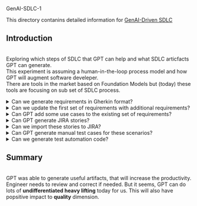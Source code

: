 GenAI-SDLC-1

This directory contanins detailed information for [GenAI-Driven SDLC](https://ozdemirtim.medium.com/d7b02c673bb0)

Introduction
---
<br> Exploring which steps of SDLC that GPT can help and what SDLC articfacts GPT can generate. 
<br> This experiment is assuming a human-in-the-loop process model and how GPT will augment software develeper.
<br> There are tools in the market based on Foundation Models but (today) these tools are focusing on sub set of SDLC process. 

<details>
<summary>Can we generate requirements in Gherkin format?</summary>

<br>**Prompt**: Please translate the following requirement to Gherkin format. “User enters user id and password. If the user is invalid or password is invalid, then the system gives an error message. System locks the account 15 mins if three consecutive attempts fail”
<br>**GPT’s Output**:

```

Feature: User Authentication

  Scenario: Successful login with valid credentials
    Given the user navigates to the login page
    When the user enters a valid user ID and valid password
    Then the user should be logged in successfully

  Scenario: Failed login with invalid user ID or password
    Given the user navigates to the login page
    When the user enters an invalid user ID or invalid password
    Then the system should display an error message

  Scenario: Account lockout after 3 consecutive failed login attempts
    Given the user navigates to the login page
    When the user enters invalid credentials 3 times in a row
    Then the system should lock the account for 15 minutes

```
</details>

<details>
<summary>Can we update the first set of requirements with additional requirements?</summary>

<br>**Prompt**: Could you also add scenarios for unlocking and forgot password?
<br>**GPT’s Output**:

![EnsureUser](./assets/CGPT-Verify-1.png) 

```
Feature: User Authentication

  Scenario: Successful login with valid credentials
    Given the user navigates to the login page
    When the user enters a valid user ID and valid password
    Then the user should be logged in successfully

  Scenario: Failed login with invalid user ID or password
    Given the user navigates to the login page
    When the user enters an invalid user ID or invalid password
    Then the system should display an error message

  Scenario: Account lockout after 3 consecutive failed login attempts
    Given the user navigates to the login page
    When the user enters invalid credentials 3 times in a row
    Then the system should lock the account for 15 minutes

  Scenario: Unlock account after lock duration expires
    Given the user's account is locked due to 3 failed login attempts
    And 15 minutes have passed since the account was locked
    When the user attempts to log in with valid credentials
    Then the user should be logged in successfully

  Scenario: Reset password using 'Forgot Password' feature
    Given the user is on the login page
    When the user clicks on the "Forgot Password" link
    And enters a valid registered email or user ID
    Then the system should send a password reset link to the user's email
```

![AskingMore](./assets/CGPT-Instructions-1.png) 

</details>

<details>
<summary>Can GPT add some use cases to the existing set of requirements?</summary>

<br>**Prompt**: Could you also add edge cases?
<br>**GPT’s Output**:

![ValidatingMore](./assets/CGPT-Verify-2.png) 

```
Feature: User Authentication

  Scenario: Successful login with valid credentials
    Given the user navigates to the login page
    When the user enters a valid user ID and valid password
    Then the user should be logged in successfully

  Scenario: Failed login with invalid user ID or password
    Given the user navigates to the login page
    When the user enters an invalid user ID or invalid password
    Then the system should display an error message

  Scenario: Account lockout after 3 consecutive failed login attempts
    Given the user navigates to the login page
    When the user enters invalid credentials 3 times in a row
    Then the system should lock the account for 15 minutes

  Scenario: Attempt to login during lockout period
    Given the user's account is locked
    When the user tries to log in with valid credentials
    Then the system should inform the user that the account is locked
    And the user should not be allowed to log in

  Scenario: Unlock account after lock duration expires
    Given the user's account is locked due to 3 failed login attempts
    And 15 minutes have passed since the account was locked
    When the user attempts to log in with valid credentials
    Then the user should be logged in successfully

  Scenario: Admin unlocks account before lock duration expires
    Given the user's account is locked
    And an admin manually unlocks the account
    When the user logs in with valid credentials
    Then the user should be logged in successfully

  Scenario: CAPTCHA required after multiple failed login attempts
    Given the user has failed to log in 2 times
    When the user attempts to log in a third time
    Then the system should require CAPTCHA verification

  Scenario: Reset password using 'Forgot Password' feature
    Given the user is on the login page
    When the user clicks on the "Forgot Password" link
    And enters a valid registered email or user ID
    Then the system should send a password reset link to the user's email

  Scenario: Attempt password reset with unregistered email or user ID
    Given the user is on the "Forgot Password" page
    When the user enters an unregistered email or user ID
    Then the system should display an error indicating the account does not exist

```
</details>

<details>
<summary>Can GPT generate JIRA stories?</summary>

<br>**Prompt**: Generate JIRA stories having summary, description, and acceptance criteria for each scenario.
<br>**GPT’s Output**:

![Assumptions](./assets/Ack-30.png)

Markdown file is in [jira_stories.md](./assets/jira_stories.md)
```
# JIRA Stories

## Story 1: Login with Valid Credentials
**Summary:** User logs in with valid credentials  
**Description:** As a user, I want to log in using my valid user ID and password so that I can access my account.  
**Acceptance Criteria:**  
- Given a registered and active user  
- When they enter correct user ID and password  
- Then they are logged in successfully and redirected to the dashboard  

## Story 2: Login with Invalid Password
**Summary:** User attempts login with incorrect password  
**Description:** As a user, I want to be notified if my password is incorrect so I can try again.  
**Acceptance Criteria:**  
- Given a registered user  
- When they enter correct user ID but incorrect password  
- Then the system displays an "Invalid user ID or password" error message  

## Story 3: Login with Invalid User ID
**Summary:** User attempts login with non-existent account  
**Description:** As a user, I want to be notified if my account doesn't exist so I can register or correct my entry.  
**Acceptance Criteria:**  
- Given no account exists with provided user ID  
- When they attempt login  
- Then the system displays an "Invalid user ID or password" error message  

## Story 4: Account Lock After 3 Failed Attempts
**Summary:** System locks account after multiple failed logins  
**Description:** As a user, I want my account locked after 3 failed login attempts to protect against unauthorized access.  
**Acceptance Criteria:**  
- Given a registered and active account  
- When user enters wrong credentials 3 consecutive times  
- Then the account is locked for 15 minutes  

## Story 5: Login During Lockout Period
**Summary:** User attempts login while account is locked  
**Description:** As a user, I want to be notified when my account is locked so I know when to retry.  
**Acceptance Criteria:**  
- Given a locked account  
- When the user tries to log in  
- Then they see a message that account is locked for 15 minutes  

## Story 6: Login After Lockout Expires
**Summary:** User logs in successfully after lockout period  
**Description:** As a user, I want to be able to log in after the lockout period ends.  
**Acceptance Criteria:**  
- Given account was locked but lockout time has expired  
- When user enters valid credentials  
- Then login is successful  

## Story 7: Admin Unlocks Locked Account
**Summary:** Admin manually unlocks a user's account  
**Description:** As an admin, I want to unlock locked user accounts so they can log in before the lockout period ends.  
**Acceptance Criteria:**  
- Given account is locked  
- When admin unlocks the account  
- Then the user can log in immediately with valid credentials  

## Story 8: CAPTCHA after Multiple Failed Attempts
**Summary:** Display CAPTCHA after failed logins  
**Description:** As a system, I want to display a CAPTCHA after 3 failed attempts to prevent bots.  
**Acceptance Criteria:**  
- Given a registered user  
- When they fail to log in 3 times  
- Then a CAPTCHA challenge appears on next login attempt  

## Story 9: Password Reset with Valid Email
**Summary:** User requests password reset with valid email  
**Description:** As a user, I want to reset my password when I forget it by entering my registered email.  
**Acceptance Criteria:**  
- Given a registered user  
- When they request a password reset with their valid email  
- Then system sends password reset link to their email  

## Story 10: Password Reset with Invalid Email
**Summary:** User requests password reset with unregistered email  
**Description:** As a user, I want to be notified if my entered email is not associated with any account.  
**Acceptance Criteria:**  
- Given no account exists with entered email  
- When user requests a password reset  
- Then system shows "No account found with this email" message
``` 
</details>

<details>
<summary>Can we import these stories to JIRA?</summary>

<br>**Prompt**: Export these JIRA stories as JIRA JSON import format.
<br>**GPT’s Output**:

![Assumptions](./assets/Assumption-31.png)

```json

[
  {
    "fields": {
      "project": { "key": "AUTH" },
      "summary": "User should be able to log in with valid credentials",
      "description": "As a registered user, I want to log in using a valid user ID and password so that I can access my account.",
      "customfield_ac": [
        "Given a valid user ID and password",
        "When a login request is sent to `/api/login`",
        "Then the system should respond with a `200 OK` status",
        "And a valid authentication token should be included in the response body"
      ],
      "issuetype": { "name": "Story" }
    }
  },
  {
    "fields": {
      "project": { "key": "AUTH" },
      "summary": "System should reject login with invalid credentials",
      "description": "As a user, I should not be allowed to log in with an invalid user ID or password, and I should receive a clear error message.",
      "customfield_ac": [
        "Given invalid login credentials",
        "When a request is made to `/api/login`",
        "Then the system should respond with a `401 Unauthorized` status",
        "And include a message indicating invalid credentials"
      ],
      "issuetype": { "name": "Story" }
    }
  },
  {
    "fields": {
      "project": { "key": "AUTH" },
      "summary": "System should lock account after 3 failed login attempts",
      "description": "As a user, if I enter incorrect login credentials 3 times consecutively, the system should temporarily lock my account to prevent brute-force attacks.",
      "customfield_ac": [
        "Given a user who fails to log in 3 times in a row",
        "When the third login attempt fails",
        "Then the system should lock the account",
        "And any subsequent login attempts should return a `423 Locked` status",
        "And the lock should last 15 minutes"
      ],
      "issuetype": { "name": "Story" }
    }
  },
  {
    "fields": {
      "project": { "key": "AUTH" },
      "summary": "System should reject login during lockout period",
      "description": "As a user whose account is locked, I should not be able to log in until the lock duration expires or the account is unlocked by an admin.",
      "customfield_ac": [
        "Given an account that is locked due to failed login attempts",
        "When a login is attempted within 15 minutes",
        "Then the system should respond with `423 Locked`"
      ],
      "issuetype": { "name": "Story" }
    }
  },
  {
    "fields": {
      "project": { "key": "AUTH" },
      "summary": "Admin should be able to unlock locked user accounts",
      "description": "As an admin, I should be able to unlock a user's account before the 15-minute lockout expires, to allow earlier access for verified users.",
      "customfield_ac": [
        "Given a locked user account",
        "When the admin sends a request to `/api/admin/unlock` with the user ID",
        "Then the system should unlock the account",
        "And a subsequent login attempt with valid credentials should succeed"
      ],
      "issuetype": { "name": "Story" }
    }
  },
  {
    "fields": {
      "project": { "key": "AUTH" },
      "summary": "Users should be able to initiate password reset with valid email or user ID",
      "description": "As a user, I should be able to reset my password by submitting my registered email or user ID, and the system should send me a reset link.",
      "customfield_ac": [
        "Given a valid user ID or email",
        "When the user submits a request to `/api/forgot-password`",
        "Then the system should respond with `200 OK`",
        "And a reset link should be sent to the registered email"
      ],
      "issuetype": { "name": "Story" }
    }
  },
  {
    "fields": {
      "project": { "key": "AUTH" },
      "summary": "System should reject password reset request for invalid user",
      "description": "As a user, if I try to reset a password using an unregistered email or user ID, I should be notified that no account was found.",
      "customfield_ac": [
        "Given an unregistered user ID or email",
        "When a password reset request is submitted",
        "Then the system should respond with `404 Not Found`",
        "And a message should indicate the user does not exist"
      ],
      "issuetype": { "name": "Story" }
    }
  },
  {
    "fields": {
      "project": { "key": "AUTH" },
      "summary": "System should trigger CAPTCHA after multiple failed login attempts",
      "description": "As a security measure, the system should prompt users to complete a CAPTCHA challenge after multiple failed login attempts to prevent automated abuse.",
      "customfield_ac": [
        "Given two consecutive failed login attempts",
        "When the third attempt is made",
        "Then the system should require CAPTCHA verification",
        "And prevent login until CAPTCHA is successfully completed"
      ],
      "issuetype": { "name": "Story" }
    }
  }
]

```

<br> Also gave instructions on how to upload to JIRA. 

![Instructions](./assets/Instructions-31.png)

<br>
Tool definition in Model Context Protocol (MCP) allows JIRA-API call to add these stories to JIRA. 

</details>

<details>
<summary>Can GPT generate manual test cases for these scenarios?</summary>

<br>Prompt: Generate manual test cases with test case id, test case description, preconditions, test data, test steps, expected results, actual results, pass/fail status, and comments fields for these scenarios
<br>**GPT’s Output**:

![ReportsItsObjective](./assets/Ack-40.png)

Generated the following manual test cases.

![ManualTestCases](./assets/CGPT-Manual-Test-Cases.png)

And, suggested some file formats that it can generate these test cases.

![InstructionsForExport](./assets/Instructions-41.png)

<br>**Prompt**: Generate downloadable Excel file.
<br>**GPT’s Output**:
*Your manual test cases are ready for download: [Download Excel file](./assets/user_authentication_test_cases.xlsx)*

</details>

<details>
<summary>
Can we generate test automation code?
</summary>

<br>**Prompt**: could you please generate automated test skeletons in robot framework
<br>**GPT’s Output**:
Before generating any code, GPT answers that the RESTful API will have the following endpoints. This will be API-Under-Test.

</details>


Summary
-------
<br> GPT was able to generate useful artifacts, that will increase the productivity. 
<br> Engineer needs to review and correct if needed. But it seems, GPT can do lots of **undifferentiated heavy lifting** today for us. This will also have popsitive impact to **quality** dimension. 


